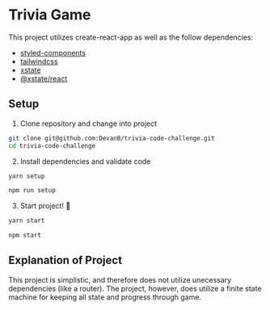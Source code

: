 # Trivia Game

This project utilizes create-react-app as well as the follow dependencies:

- [styled-components](https://npm.im/styled-components)
- [tailwindcss](https://npm.im/tailwindcss)
- [xstate](https://npm.im/xstate)
- [@xstate/react](https://npm.im/@xstate/react)

## Setup

1. Clone repository and change into project

```bash
git clone git@github.com:DevanB/trivia-code-challenge.git
cd trivia-code-challenge
```

2. Install dependencies and validate code

```bash
yarn setup
```

```bash
npm run setup
```

3. Start project! 🚀

```bash
yarn start
```

```bash
npm start
```

## Explanation of Project

This project is simplistic, and therefore does not utilize unecessary
dependencies (like a router). The project, however, does utilize a finite state
machine for keeping all state and progress through game.
